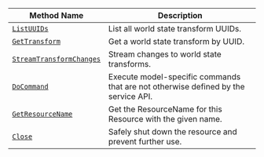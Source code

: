 <!-- prettier-ignore -->
| Method Name | Description |
| ----------- | ----------- |
| [`ListUUIDs`](/dev/reference/apis/services/vision/#close) | List all world state transform UUIDs. |
| [`GetTransform`](/dev/reference/apis/services/vision/#close) | Get a world state transform by UUID. |
| [`StreamTransformChanges`](/dev/reference/apis/services/vision/#close) | Stream changes to world state transforms. |
| [`DoCommand`](/dev/reference/apis/services/vision/#close) | Execute model-specific commands that are not otherwise defined by the service API. |
| [`GetResourceName`](/dev/reference/apis/services/vision/#close) | Get the ResourceName for this Resource with the given name. |
| [`Close`](/dev/reference/apis/services/vision/#close) | Safely shut down the resource and prevent further use. |
